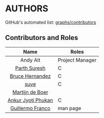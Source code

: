 # AUTHORS

GitHub's automated list: [graphs/contributors](https://github.com/andy5995/rmw/graphs/contributors)

## Contributors and Roles
| Name        | Roles
| :-----------: | ----------------------------------|
| Andy Alt | Project Manager |
| [Parth Suresh](https://github.com/parthsuresh) | C |
| [Bruce Hernandez](https://github.com/blah1898) | C |
| [suve](https://svgames.pl/en) | C |
| [Martijn de Boer](https://github.com/sexybiggetje) | |
| [Ankur Jyoti Phukan](https://github.com/ajphukan) | C |
| [Guillermo Franco](https://github.com/gfranco93) | man page |
